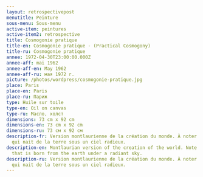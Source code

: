 ```yaml
---
layout: retrospectivepost
menutitle: Peinture
sous-menu: Sous-menu
active-item: peintures
active-item2: retrospective
title: Cosmogonie pratique
title-en: Cosmogonie pratique - (Practical Cosmogony)
title-ru: Cosmogonie pratique
annee: 1972-04-30T23:00:00.000Z
annee-aff: mai 1962
annee-aff-en: May 1962
annee-aff-ru: мая 1972 г.
picture: /photos/wordpress/cosmogonie-pratique.jpg
place: Paris
place-en: Paris
place-ru: Париж
type: Huile sur toile
type-en: Oil on canvas
type-ru: Масло, холст
dimensions: 73 cm x 92 cm
dimensions-en: 73 cm x 92 cm
dimensions-ru: 73 см x 92 см
description-fr: Version montlaurienne de la création du monde. À noter l’étoile
  qui nait de la terre sous un ciel radieux.
description-en: Montlaurian version of the creation of the world. Note the star
  that is born from the earth under a radiant sky.
description-ru: Version montlaurienne de la création du monde. À noter l’étoile
  qui nait de la terre sous un ciel radieux.
---
```

